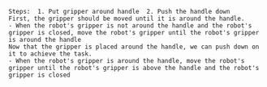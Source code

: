 
    Steps:  1. Put gripper around handle  2. Push the handle down
    First, the gripper should be moved until it is around the handle.
    - When the robot's gripper is not around the handle and the robot's gripper is closed, move the robot's gripper until the robot's gripper is around the handle
    Now that the gripper is placed around the handle, we can push down on it to achieve the task.
    - When the robot's gripper is around the handle, move the robot's gripper until the robot's gripper is above the handle and the robot's gripper is closed